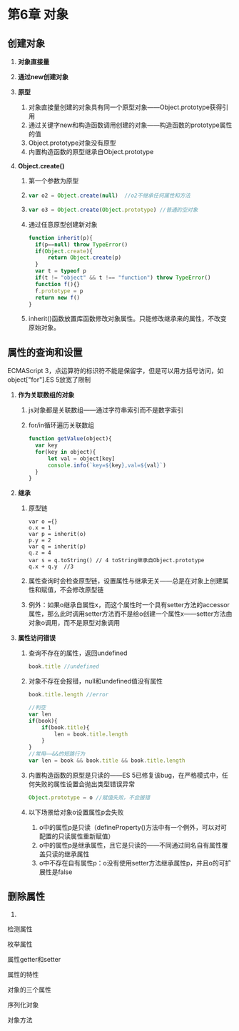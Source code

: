 # 第6章 对象

## 创建对象

1. **对象直接量**

2. **通过new创建对象**

3. **原型**

   1. 对象直接量创建的对象具有同一个原型对象——Object.prototype获得引用
   2. 通过关键字new和构造函数调用创建的对象——构造函数的prototype属性的值
   3. Object.prototype对象没有原型
   4. 内置构造函数的原型继承自Object.prototype

4. **Object.create()**

   1. 第一个参数为原型

   2. ```javascript
      var o2 = Object.create(null)  //o2不继承任何属性和方法
      ```

   3. ```javascript
      var o3 = Object.create(Object.prototype) //普通的空对象
      ```

   4. 通过任意原型创建新对象

      ```javascript
      function inherit(p){
      	if(p==null) throw TypeError()
      	if(Object.create){
      		return Object.create(p)
      	}
      	var t = typeof p
      	if(t != "object" && t !== "function") throw TypeError()
      	function f(){}
      	f.prototype = p
      	return new f()
      }
      ```

   5. inherit()函数放置库函数修改对象属性。只能修改继承来的属性，不改变原始对象。

      

## 属性的查询和设置

ECMAScript 3，点运算符的标识符不能是保留字，但是可以用方括号访问，如object["for"].ES 5放宽了限制

1. **作为关联数组的对象**

   1. js对象都是关联数组——通过字符串索引而不是数字索引

   2. for/in循环遍历关联数组

      ```javascript
      function getValue(object){
      	var key
      	for(key in object){
      		let val = object[key]
      		console.info(`key=${key},val=${val}`)
      	}
      }
      ```

2. **继承**

   1. 原型链

      ```
      var o ={}
      o.x = 1
      var p = inherit(o)
      p.y = 2
      var q = inherit(p)
      q.z = 4
      var s = q.toString() // 4 toString继承自Object.prototype
      q.x + q.y  //3
      ```

      

   2. 属性查询时会检查原型链，设置属性与继承无关——总是在对象上创建属性和赋值，不会修改原型链

   3. 例外：如果o继承自属性x，而这个属性时一个具有setter方法的accessor属性，那么此时调用setter方法而不是给o创建一个属性x——setter方法由对象o调用，而不是原型对象调用

3. **属性访问错误**

   1. 查询不存在的属性，返回undefined

      ```javascript
      book.title //undefined	
      ```

   2. 对象不存在会报错，null和undefined值没有属性

      ```javascript
      book.title.length //error
      
      //判空
      var len
      if(book){
          if(book.title){
              len = book.title.length
          }
      }
      //常用——&&的短路行为
      var len = book && book.title && book.title.length
      ```

   3. 内置构造函数的原型是只读的——ES 5已修复该bug，在严格模式中，任何失败的属性设置会抛出类型错误异常

      ```JavaScript
      Object.prototype = o //赋值失败，不会报错
      ```

   4. 以下场景给对象o设置属性p会失败

      1. o中的属性p是只读（defineProperty()方法中有一个例外，可以对可配置的只读属性重新赋值）
      2. o中的属性p是继承属性，且它是只读的——不同通过同名自有属性覆盖只读的继承属性
      3. o中不存在自有属性p：o没有使用setter方法继承属性p，并且o的可扩展性是false

## 删除属性

1. 



检测属性

枚举属性

属性getter和setter

属性的特性

对象的三个属性

序列化对象

对象方法




